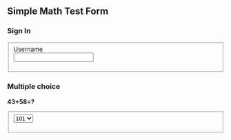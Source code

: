 <!DOCTYPE html>
<html lang="en-us">
    <head>
        <h2>Simple Math Test Form</h2>
        <h3> Sign In</h3>
        <meta charset="UTF-8">
        <meta name="viewport" content="width = device-width, initial-scale=1.0">
        <meta name="author" content="Kira Zamora">
        <meta name="keywords" content="simple math test form, math test, simple math, math test">
        <meta name="desciption" content=" addition, multiplcation, and subtraction math test">
    </head>
</html>
<body>
    <fieldset>
      <form>
         Username</br>
         <input type="text">
      </br>
      </form>
    </fieldset>
</body>
<h3>Multiple choice</h3>
<p>
    <b>43+58=?</b>
</p>
<fieldset>
    <form>
        <select>
            <option  selected>101</option>
            <option>105</option>
            <option>100</option>
        </select>
    </form>
</fieldset>



